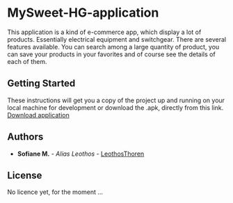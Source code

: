 # MySweet-HG-application

This application is a kind of e-commerce app, which display a lot of products. Essentially electrical equipment and switchgear.
There are several features available. You can search among a large quantity of product, you can save your products in your favorites and of course see the details of each of them.
## Getting Started

These instructions will get you a copy of the project up and running on your local machine for development or download the .apk, directly from this link.
[Download application](https://github.com/LeothosThoren/Sweet-HG-application/blob/master/apk/app-debug.apk)
## Authors

* **Sofiane M.** - *Alias Leothos* - [LeothosThoren](https://github.com/LeothosThoren)

## License

No licence yet, for the moment  ...




